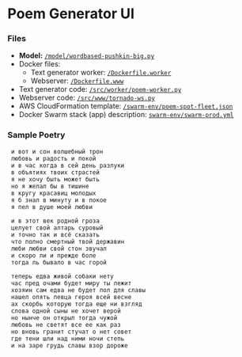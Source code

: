 # Poem Generator UI

### Files

* **Model:** [`/model/wordbased-pushkin-big.py`](/model/wordbased-pushkin-big.py)
* Docker files:
	* Text generator worker: [`/Dockerfile.worker`](Dockerfile.worker)
	* Webserver: [`/Dockerfile.www`](Dockerfile.www)
* Text generator code: [`/src/worker/poem-worker.py`](src/worker/poem-worker.py)
* Webserver code: [`/src/www/tornado-ws.py`](src/www/tornado-ws.py)
* AWS CloudFormation template: [`/swarm-env/poem-spot-fleet.json`](swarm-env/poem-spot-fleet.json)
* Docker Swarm stack (app) description: [`swarm-env/swarm-prod.yml`](/swarm-env/swarm-prod.yml)

### Sample Poetry

```
 и вот и сон волшебный трон 
 любовь и радость и покой 
 и в час когда в сей день разлуки 
 в объятиях твоих страстей 
 я не хочу быть может быть 
 но я желал бы в тишине 
 в кругу красавиц молодых 
 я б знал в минуту и в покое 
 я пел в душе моей любви 
```

```
 и в этот век родной гроза 
 целует свой алтарь суровый 
 и точно так и всё сказать 
 что полно смертный твой державин 
 люби любви свой стон звучал 
 и скоро ли и прежде боле 
 тогда ль бывало в час горой 
```

```
 теперь едва живой собаки нету 
 час пред очами будет миру ты лежит 
 хозяин сам едва не будет пол для славы 
 нашел опять певца героя всей весне 
 ах скорбь которую тогда еще ни взгляд 
 слова одной сыны не хочет верой 
 но нынче он открыл тогда чужой 
 любовь не светят все ее как раз 
 но вновь гранит стучат о нет совет 
 где тени шли над ними ночи степь 
 и на заре грудь славы взор дороже 
```